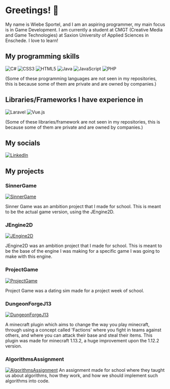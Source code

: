 # Greetings! 👋

My name is Wiebe Sportel, and I am an aspiring programmer, my main focus is in Game Development. I am currently a student at CMGT (Creative Media and Game Technologies) at Saxion University of Applied Sciences in Enschede. I love to learn!

## My programming skills
![C#](https://img.shields.io/badge/c%23-%23239120.svg?style=for-the-badge&logo=c-sharp&logoColor=white)
![CSS3](https://img.shields.io/badge/css3-%231572B6.svg?style=for-the-badge&logo=css3&logoColor=white)
![HTML5](https://img.shields.io/badge/html5-%23E34F26.svg?style=for-the-badge&logo=html5&logoColor=white)
![Java](https://img.shields.io/badge/java-%23ED8B00.svg?style=for-the-badge&logo=java&logoColor=white)
![JavaScript](https://img.shields.io/badge/javascript-%23323330.svg?style=for-the-badge&logo=javascript&logoColor=%23F7DF1E)
![PHP](https://img.shields.io/badge/php-%23777BB4.svg?style=for-the-badge&logo=php&logoColor=white)

(Some of these programming languages are not seen in my repositories, this is because some of them are private and are owned by companies.)

## Libraries/Frameworks I have experience in
![Laravel](https://img.shields.io/badge/laravel-%23FF2D20.svg?style=for-the-badge&logo=laravel&logoColor=white)
![Vue.js](https://img.shields.io/badge/vuejs-%2335495e.svg?style=for-the-badge&logo=vuedotjs&logoColor=%234FC08D)

(Some of these libraries/framework are not seen in my repositories, this is because some of them are private and are owned by companies.)

## My socials
[![LinkedIn](https://img.shields.io/badge/linkedin-%230077B5.svg?style=for-the-badge&logo=linkedin&logoColor=white)](https://www.linkedin.com/in/wiebe-sportel-5191b5183/)

## My projects

### SinnerGame
[![SinnerGame](https://github-readme-stats.vercel.app/api/pin/?username=WiebeHero&repo=SinnerGame&theme=dark)](https://github.com/WiebeHero/SinnerGame)

Sinner Game was an ambition project that I made for school. This is meant to be the actual game version, using the JEngine2D.

### JEngine2D
[![JEngine2D](https://github-readme-stats.vercel.app/api/pin/?username=WiebeHero&repo=JEngine2D&theme=dark)](https://github.com/WiebeHero/JEngine2D)

JEngine2D was an ambition project that I made for school. This is meant to be the base of the engine I was making for a specific game I was going to make with this engine.

### ProjectGame
[![ProjectGame](https://github-readme-stats.vercel.app/api/pin/?username=WiebeHero&repo=ProjectGame&theme=dark)](https://github.com/WiebeHero/ProjectGame)

Project Game was a dating sim made for a project week of school.

### DungeonForgeJ13
[![DungeonForgeJ13](https://github-readme-stats.vercel.app/api/pin/?username=WiebeHero&repo=DungeonForgeJ13&theme=dark)](https://github.com/WiebeHero/DungeonForgeJ13)

A minecraft plugin which aims to change the way you play minecraft, through using a concept called 'Factions' where you fight in teams against others, and where you can attack their base and steal their items. This plugin was made for minecraft 1.13.2, a huge improvement upon the 1.12.2 version.

### AlgorithmsAssignment
[![AlgorithmsAssignment](https://github-readme-stats.vercel.app/api/pin/?username=WiebeHero&repo=AlgorithmsAssignment&theme=dark)](https://github.com/WiebeHero/AlgorithmsAssignment)
An assignment made for school where they taught us about algorithms, how they work, and how we should implement such algorithms into code.
